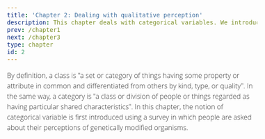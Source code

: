 ```yaml
---
title: 'Chapter 2: Dealing with qualitative perception'
description: This chapter deals with categorical variables. We introduce the notions of bar plot.
prev: /chapter1
next: /chapter3
type: chapter
id: 2
---
```


<style>
.accordion > input[type="checkbox"] {
  position: absolute;
  left: -100vw;
}
.accordion .content {
  overflow-y: hidden;
  height: 0;
  transition: height 0.3s ease;
}
.accordion > input[type="checkbox"]:checked ~ .content {
  height: auto;
  overflow: visible;
}
.accordion label {
  display: block;
}
body {
  font: 16px/1.5em "Overpass", "Open Sans", Helvetica, sans-serif;
  color: #333;
  font-weight: 300;
  
}
.accordion {
  margin-bottom: 1em;
}
.accordion > input[type="checkbox"]:checked ~ .content {
  padding: 15px;
  border: 1px solid #e8e8e8;
  border-top: 0;
}
.accordion .handle {
  margin: 0;
  font-size: 1.0em;
  line-height: 1.2em;
}
.accordion label {
  color: #FFFDF9;
  cursor: pointer;
  font-weight: normal;
  padding: 15px;
  background:#61B4DD;
  border-radius:15px;
}
.accordion label:hover,
.accordion label:focus {
  background: #4E92B2;
}


body {
  padding: 40px;
}
a {
  color: #06c;
}
p {
  margin: 0 0 1em;
}
h1 {
  margin: 0 0 1.5em;
  font-weight: 600;
  font-size: 1.5em;
}
.accordion {
  max-width: 65em;
}
.accordion p:last-child {
  margin-bottom: 0;
}
hr
{
border:solid 1px black;
width: 96%;
color: #FFFF00;
height: 1px;
}
</style>

<exercise id="1" title="From classes to categories">
  
By definition, a class is "a set or category of things having some property or attribute in common and differentiated from others by kind, type, or quality". In the same way, a category is "a class or division of people or things regarded as having particular shared characteristics". In this chapter, the notion of categorical variable is first introduced using a survey in which people are asked about their perceptions of genetically modified organisms.

<codeblock id="02_01">
</codeblock>

<codeblock id="02_02">
</codeblock>

<codeblock id="02_03">
</codeblock>

<codeblock id="02_04">
</codeblock>

</exercise>

<exercise id="2" title="From categories to categorical data">

<codeblock id="02_05">
</codeblock>

<codeblock id="02_06">
</codeblock>

<codeblock id="02_07">
</codeblock>

<codeblock id="02_08">
</codeblock>

<codeblock id="02_09">
</codeblock>

</exercise>

<exercise id="3" title="From categorical data to contingency table">
</exercise>

<exercise id="4" title="From contingency table to the notion of independence">
</exercise>

<exercise id="5" title="From the independence to its deviation">

<codeblock id="02_10">
</codeblock>

<codeblock id="02_11">
</codeblock>

<codeblock id="02_12">
</codeblock>

<codeblock id="02_13">
</codeblock>

</exercise>

<exercise id="6" title="From the notion of deviation to the notion of inertia">
</exercise>

<exercise id="7" title="From the notion of inertia to Correspondence Analysis">

<codeblock id="02_14">
</codeblock>

<codeblock id="02_15">
</codeblock>

</exercise>

<exercise id="8" title="From Correspondence Analysis to Multiple Correspondence Analysis">

<codeblock id="02_16">
</codeblock>

</exercise>

<exercise id="9" title="Case study: the Beards example with CA">

<codeblock id="02_17">
</codeblock>

<codeblock id="02_18">
</codeblock>

<codeblock id="02_19">
</codeblock>

<codeblock id="02_20">
</codeblock>

<codeblock id="02_21">
</codeblock>

<codeblock id="02_22">
</codeblock>

</exercise>

<exercise id="10" title="Case study: the sorting task with MCA">